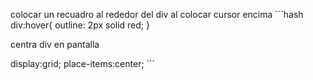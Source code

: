 colocar un recuadro al rededor del div al colocar cursor encima
´´´hash
div:hover{
    outline: 2px  solid red; 
}

centra div en pantalla

display:grid;
place-items:center;
´´´
